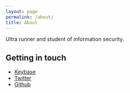 ```yaml
---
layout: page
permalink: /about/
title: About
---
```


Ultra runner and student of information security.

## Getting in touch

- [Keybase](<https://keybase.io/mrjonstrong>)
- [Twitter](<https://twitter.com/mrjonstrong>)
- [Github](<https://github.com/mrjonstrong>)
